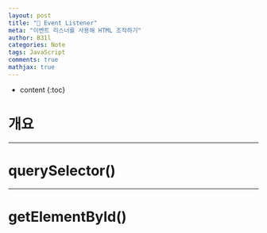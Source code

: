 ```yaml
---
layout: post
title: "💎 Event Listener"
meta: "이벤트 리스너를 사용해 HTML 조작하기"
author: B31l
categories: Note
tags: JavaScript
comments: true
mathjax: true
---
```




* content
{:toc}
# 개요







---

# querySelector()







---

# getElementById()
